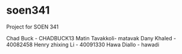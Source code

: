 # soen341
Project for SOEN 341




Chad Buck - CHADBUCK13
Matin Tavakkoli- matavak
Dany Khaled - 40082458
Henry zhixing Li - 40091330
Hawa Diallo - hawadi
